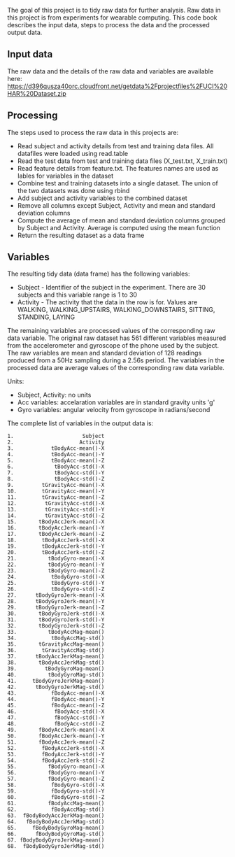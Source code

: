 
The goal of this project is to tidy raw data for further analysis. Raw data in this project is from experiments for wearable computing. 
This code book describes the input data, steps to process the data and the processed output data. 


## Input data
The raw data and the details of the raw data and variables are available here: https://d396qusza40orc.cloudfront.net/getdata%2Fprojectfiles%2FUCI%20HAR%20Dataset.zip

## Processing
The steps used to process the raw data in this projects are:
* Read subject and activity details from test and training data files. All datafiles were loaded using read.table
* Read the test data from test and training data files (X_test.txt, X_train.txt)
* Read feature details from feature.txt. The features names are used as lables for variables in the dataset
* Combine test and training datasets into a single dataset. The union of the two datasets was done using rbind
* Add subject and activity variables to the combined dataset
* Remove all columns except Subject, Activity and mean and standard deviation columns
* Compute the average of mean and standard deviation columns grouped by Subject and Activity. Average is computed using the mean function
* Return the resulting dataset as a data frame

## Variables
The resulting tidy data (data frame) has the following variables:
* Subject - Identifier of the subject in the experiment. There are 30 subjects and this variable range is 1 to 30
* Activity - The activity that the data in the row is for. Values are WALKING, WALKING_UPSTAIRS, WALKING_DOWNSTAIRS, SITTING, STANDING, LAYING

The remaining variables are processed values of the corresponding raw data variable. 
The original raw dataset has 561 different variables measured from the accelerometer and gyroscope of the phone used by the subject. The raw variables
are mean and standard deviation of 128 readings produced from a 50Hz sampling during a 2.56s period. The variables in the processed data 
are average values of the corresponding raw data variable.

Units:
* Subject, Activity: no units
* Acc variables: accelaration variables are in standard gravity units 'g'
* Gyro variables: angular velocity from gyroscope in radians/second

The complete list of variables in the output data is:

	1.                      Subject
	2.                     Activity
	3.            tBodyAcc-mean()-X
	4.            tBodyAcc-mean()-Y
	5.            tBodyAcc-mean()-Z
	6.             tBodyAcc-std()-X
	7.             tBodyAcc-std()-Y
	8.             tBodyAcc-std()-Z
	9.         tGravityAcc-mean()-X
	10.        tGravityAcc-mean()-Y
	11.        tGravityAcc-mean()-Z
	12.         tGravityAcc-std()-X
	13.         tGravityAcc-std()-Y
	14.         tGravityAcc-std()-Z
	15.       tBodyAccJerk-mean()-X
	16.       tBodyAccJerk-mean()-Y
	17.       tBodyAccJerk-mean()-Z
	18.        tBodyAccJerk-std()-X
	19.        tBodyAccJerk-std()-Y
	20.        tBodyAccJerk-std()-Z
	21.          tBodyGyro-mean()-X
	22.          tBodyGyro-mean()-Y
	23.          tBodyGyro-mean()-Z
	24.           tBodyGyro-std()-X
	25.           tBodyGyro-std()-Y
	26.           tBodyGyro-std()-Z
	27.      tBodyGyroJerk-mean()-X
	28.      tBodyGyroJerk-mean()-Y
	29.      tBodyGyroJerk-mean()-Z
	30.       tBodyGyroJerk-std()-X
	31.       tBodyGyroJerk-std()-Y
	32.       tBodyGyroJerk-std()-Z
	33.          tBodyAccMag-mean()
	34.           tBodyAccMag-std()
	35.       tGravityAccMag-mean()
	36.        tGravityAccMag-std()
	37.      tBodyAccJerkMag-mean()
	38.       tBodyAccJerkMag-std()
	39.         tBodyGyroMag-mean()
	40.          tBodyGyroMag-std()
	41.     tBodyGyroJerkMag-mean()
	42.      tBodyGyroJerkMag-std()
	43.           fBodyAcc-mean()-X
	44.           fBodyAcc-mean()-Y
	45.           fBodyAcc-mean()-Z
	46.            fBodyAcc-std()-X
	47.            fBodyAcc-std()-Y
	48.            fBodyAcc-std()-Z
	49.       fBodyAccJerk-mean()-X
	50.       fBodyAccJerk-mean()-Y
	51.       fBodyAccJerk-mean()-Z
	52.        fBodyAccJerk-std()-X
	53.        fBodyAccJerk-std()-Y
	54.        fBodyAccJerk-std()-Z
	55.          fBodyGyro-mean()-X
	56.          fBodyGyro-mean()-Y
	57.          fBodyGyro-mean()-Z
	58.           fBodyGyro-std()-X
	59.           fBodyGyro-std()-Y
	60.           fBodyGyro-std()-Z
	61.          fBodyAccMag-mean()
	62.           fBodyAccMag-std()
	63.  fBodyBodyAccJerkMag-mean()
	64.   fBodyBodyAccJerkMag-std()
	65.     fBodyBodyGyroMag-mean()
	66.      fBodyBodyGyroMag-std()
	67. fBodyBodyGyroJerkMag-mean()
	68.  fBodyBodyGyroJerkMag-std()
	